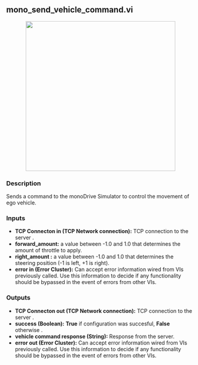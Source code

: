 ## mono_send_vehicle_command.vi
<p align="center">
<img src="https://github.com/monoDriveIO/client/raw/lv_client_docs/WikiPhotos/LV_client/vehicle/mono__send__vehicle__commandc.png?raw=true" 
width="400"  />
</p>

### Description 
Sends a command to the monoDrive Simulator to control the movement of ego vehicle.

### Inputs

- **TCP Connecton in (TCP Network connection):** TCP connection to the server .
- **forward_amount:** a value between -1.0 and 1.0 that determines the amount of throttle to apply.
- **right_amount :** a value between -1.0 and 1.0 that determines the steering position (-1 is left, +1 is right).
- **error in (Error Cluster):** Can accept error information wired from VIs previously called. Use this information to decide if any functionality should be bypassed in the event of errors from other VIs.


### Outputs

- **TCP Connecton out (TCP Network connection):** TCP connection to the server .
- **success (Boolean):** **True** if configuration was succesful, **False** otherwise .
- **vehicle command response (String):** Response from the server.
- **error out (Error Cluster):** Can accept error information wired from VIs previously called. Use this information to decide if any functionality should be bypassed in the event of errors from other VIs.
